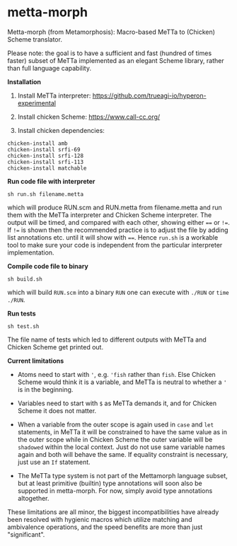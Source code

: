 # metta-morph
Metta-morph (from Metamorphosis): Macro-based MeTTa to (Chicken) Scheme translator.

Please note: the goal is to have a sufficient and fast (hundred of times faster) subset of MeTTa implemented as an elegant Scheme library, rather than full language capability.

**Installation**

1. Install MeTTa interpreter: https://github.com/trueagi-io/hyperon-experimental

2. Install chicken Scheme: https://www.call-cc.org/

3. Install chicken dependencies:
```
chicken-install amb
chicken-install srfi-69
chicken-install srfi-128
chicken-install srfi-113
chicken-install matchable
```

**Run code file with interpreter**

```sh run.sh filename.metta```

which will produce RUN.scm and RUN.metta from filename.metta and run
them with the MeTTa interpreter and Chicken Scheme interpreter.
The output will be timed, and compared with each other, showing either ```==``` or ```!=```.
If ```!=``` is shown then the recommended practice is to adjust the file by adding list annotations etc. until it will show with ```==```.
Hence ```run.sh``` is a workable tool to make sure your code is independent from the particular interpreter implementation.

**Compile code file to binary**

```sh build.sh```

which will build ```RUN.scm``` into a binary ```RUN``` one can execute with ```./RUN``` or ```time ./RUN```.

**Run tests**

```sh test.sh```

The file name of tests which led to different outputs with MeTTa and Chicken Scheme get printed out.

**Current limitations**

- Atoms need to start with ```'```, e.g. ```'fish``` rather than ```fish```. Else Chicken Scheme would think it is a variable, and MeTTa is neutral to whether a ```'``` is in the beginning.

- Variables need to start with ```$``` as MeTTa demands it, and for Chicken Scheme it does not matter.

- When a variable from the outer scope is again used in ```case``` and ```let``` statements, in MeTTa it will be constrained to have the same value as in the outer scope while in Chicken Scheme the outer variable will be ```shadowed``` within the local context. Just do not use same variable names again and both will behave the same. If equality constraint is necessary, just use an ```If``` statement.

- The MeTTa type system is not part of the Mettamorph language subset, but at least primitive (builtin) type annotations will soon also be supported in metta-morph. For now, simply avoid type annotations altogether.

These limitations are all minor, the biggest incompatibilities have already been resolved with hygienic macros which utilize matching and ambivalence operations, and the speed benefits are more than just "significant".


